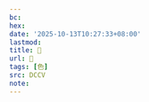 ```yaml
---
bc:
hex:
date: '2025-10-13T10:27:33+08:00'
lastmod:
title: 􁛳
url: 􁛳
tags: [色]
src: DCCV
note:
---
```

